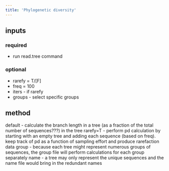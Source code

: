 ```yaml
---
title: 'Phylogenetic diversity'
---
```

## inputs

### required

-   run read.tree command

### optional

-   rarefy = T/\[F\]
-   freq = 100
-   iters - if rarefy
-   groups - select specific groups

## method

default - calculate the branch length in a tree (as a fraction of the
total number of sequences???) in the tree rarefy=T - perform pd
calculation by starting with an empty tree and adding each sequence
(based on freq). keep track of pd as a function of sampling effort and
produce rarefaction data group - because each tree might represent
numerous groups of sequences, the group file will perform calculations
for each group separately name - a tree may only represent the unique
sequences and the name file would bring in the redundant names
